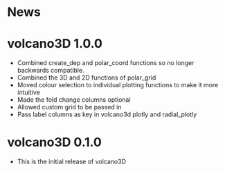 News
=====

# volcano3D 1.0.0

* Combined create\_dep and polar\_coord functions so no longer backwards compatible. 
* Combined the 3D and 2D functions of polar\_grid
* Moved colour selection to individual plotting functions to make it more intuitive
* Made the fold change columns optional
* Allowed custom grid to be passed in
* Pass label columns as key in volcano3d plotly and radial_plotly

# volcano3D 0.1.0

* This is the initial release of volcano3D
